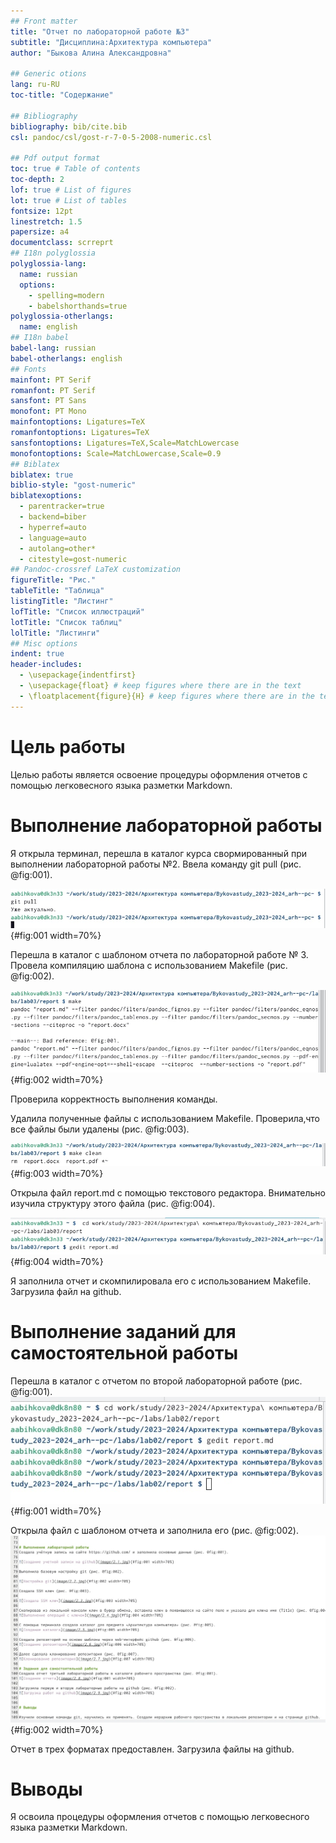 ```yaml
---
## Front matter
title: "Отчет по лабораторной работе №3"
subtitle: "Дисциплина:Архитектура компьютера"
author: "Быкова Алина Александровна"

## Generic otions
lang: ru-RU
toc-title: "Содержание"

## Bibliography
bibliography: bib/cite.bib
csl: pandoc/csl/gost-r-7-0-5-2008-numeric.csl

## Pdf output format
toc: true # Table of contents
toc-depth: 2
lof: true # List of figures
lot: true # List of tables
fontsize: 12pt
linestretch: 1.5
papersize: a4
documentclass: scrreprt
## I18n polyglossia
polyglossia-lang:
  name: russian
  options:
	- spelling=modern
	- babelshorthands=true
polyglossia-otherlangs:
  name: english
## I18n babel
babel-lang: russian
babel-otherlangs: english
## Fonts
mainfont: PT Serif
romanfont: PT Serif
sansfont: PT Sans
monofont: PT Mono
mainfontoptions: Ligatures=TeX
romanfontoptions: Ligatures=TeX
sansfontoptions: Ligatures=TeX,Scale=MatchLowercase
monofontoptions: Scale=MatchLowercase,Scale=0.9
## Biblatex
biblatex: true
biblio-style: "gost-numeric"
biblatexoptions:
  - parentracker=true
  - backend=biber
  - hyperref=auto
  - language=auto
  - autolang=other*
  - citestyle=gost-numeric
## Pandoc-crossref LaTeX customization
figureTitle: "Рис."
tableTitle: "Таблица"
listingTitle: "Листинг"
lofTitle: "Список иллюстраций"
lotTitle: "Список таблиц"
lolTitle: "Листинги"
## Misc options
indent: true
header-includes:
  - \usepackage{indentfirst}
  - \usepackage{float} # keep figures where there are in the text
  - \floatplacement{figure}{H} # keep figures where there are in the text
---
```


# Цель работы

Целью работы является освоение процедуры оформления отчетов с помощью легковесного
языка разметки Markdown.


# Выполнение лабораторной работы 
Я открыла терминал, перешла в каталог курса свормированный при выполнении лабораторной работы №2. Ввела команду git pull (рис. @fig:001).

![Выполнение команды git pull](image/1.jpg){#fig:001 width=70%}

Перешла в каталог с шаблоном отчета по лабораторной работе № 3. Провела компиляцию шаблона с использованием Makefile (рис. @fig:002).

![Выполнение команды make](image/2.jpg){#fig:002 width=70%}

Проверила корректность выполнения команды. 

Удалила полученные файлы с использованием Makefile. Проверила,что все файлы были удалены (рис. @fig:003).

![Выполнение команды make clean](image/3.jpg){#fig:003 width=70%}

Открыла файл report.md c помощью текстового редактора. Внимательно изучила структуру этого файла (рис. @fig:004).

![Открыла файл report.md](image/4.jpg){#fig:004 width=70%}

Я заполнила отчет и скомпилировала  его с использованием Makefile. Загрузила файл на github.

# Выполнение заданий для самостоятельной работы

Перешла в каталог с отчетом по второй лабораторной работе (рис. @fig:001).
![Переход в каталог](image/5.jpg){#fig:001 width=70%}

Открыла файл с шаблоном отчета и заполнила его (рис. @fig:002).
![Заполнение шаблона для отчета](image/6.1.jpg){#fig:002 width=70%}

Отчет в трех форматах предоставлен. Загрузила файлы на github. 


# Выводы

Я освоила процедуры оформления отчетов с помощью легковесного языка разметки Markdown.
